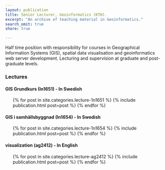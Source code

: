 ```yaml
---
layout: publication
title: Senior Lecturer, Geoinformatics (KTH).
excerpt: "An archive of teaching material in Geoinformatics."
search_omit: true
share: true

---
```

Half time position with responsibility for courses in Geographical Information Systems (GIS), spatial data visualisation and geoinformatics web server development. Lecturing and supervision at graduate and post-graduate levels.

### Lectures

#### GIS Grundkurs (In1651) - In Swedish

<ul class="post-list">
{% for post in site.categories.lecture-1n1651 %}
    {% include publication.html post=post %}
{% endfor %}  
</ul>

#### GIS i samhällsbyggnad (In1654) - In Swedish

<ul class="post-list">
{% for post in site.categories.lecture-1n1654 %}
    {% include publication.html post=post %}
{% endfor %}  
</ul>

#### visualization (ag2412) - In English

<ul class="post-list">
{% for post in site.categories.lecture-ag2412 %}
    {% include publication.html post=post %}
{% endfor %}  
</ul>
